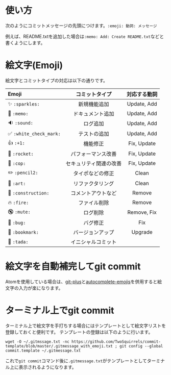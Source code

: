 # 使い方
次のようにコミットメッセージの先頭につけます。`:emoji: 動詞: メッセージ`

例えば、README.txtを追加した場合は`:memo: Add: Create README.txt`などと書くようにします。

# 絵文字(Emoji)
絵文字とコミットタイプの対応は以下の通りです。

| Emoji                  | コミットタイプ         | 対応する動詞 |
| :--------------------- | :--------------------: | :----------: |
| ✨ `:sparkles:`        | 新規機能追加           | Update, Add  |
| 📝 `:memo:`            | ドキュメント追加       | Update, Add  |
| 🔉 `:sound:`           | ログ追加               | Update, Add  |
| ✅ `:white_check_mark:`| テストの追加           | Update, Add  |
| 👍 `:+1:`              | 機能修正               | Fix, Update  |
| 🚀 `:rocket:`          | パフォーマンス改善     | Fix, Update  |
| 👮 `:cop:`             | セキュリティ関連の改善 | Fix, Update  |
| ✏️ `:pencil2:`         | タイポなどの修正       | Clean        |
| 🎨 `:art:`             | リファクタリング       | Clean        |
| 🚧 `:construction:`    | コメントアウトなど     | Remove       |
| 🔥 `:fire:`            | ファイル削除           | Remove       |
| 🔇 `:mute:`            | ログ削除               | Remove, Fix  |
| 🐛 `:bug:`             | バグ修正               | Fix          |
| 🔖 `:bookmark:`        | バージョンアップ       | Upgrade      |
| 🎉 `:tada:`            | イニシャルコミット     |              |

# 絵文字を自動補完してgit commit
Atomを使用している場合は、[git-plus](https://atom.io/packages/git-plus)と[autocomplete-emojis](https://atom.io/packages/autocomplete-emojis)を併用すると絵文字の入力が楽になります。

# ターミナル上でgit commit
ターミナル上で絵文字を手打ちする場合にはテンプレートとして絵文字リストを登録しておくと便利です。
テンプレートの登録は以下のように行います。

```shell
wget -O ~/.gitmssage.txt -nc https://github.com/TwoSquirrels/commit-template/blob/master/.gitmessage_with_emoji.txt ; git config --global commit.template ~/.gitmessage.txt
```

これで`git commit`コマンド後に`.gitmessage.txt`がテンプレートとしてターミナル上に表示されるようになります。
